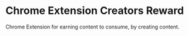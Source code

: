# Chrome Extension Creators Reward
Chrome Extension for earning content to consume, by creating content.
